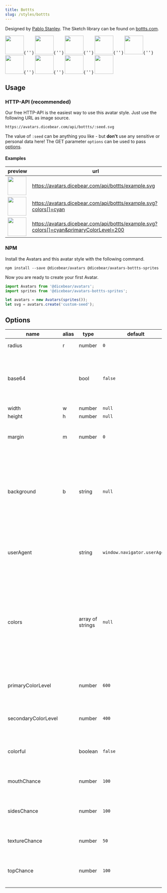 ```yaml
---
title: Bottts
slug: /styles/bottts
---
```


Designed by [Pablo Stanley](https://twitter.com/pablostanley). The Sketch library can be found on
[bottts.com](https://bottts.com/).

<p>
    <img src="https://avatars.dicebear.com/api/bottts/1.svg" width="60" />{ ' ' }
    <img src="https://avatars.dicebear.com/api/bottts/2.svg" width="60" />{ ' ' }
    <img src="https://avatars.dicebear.com/api/bottts/3.svg" width="60" />{ ' ' }
    <img src="https://avatars.dicebear.com/api/bottts/4.svg" width="60" />{ ' ' }
    <img src="https://avatars.dicebear.com/api/bottts/5.svg" width="60" />{ ' ' }
    <img src="https://avatars.dicebear.com/api/bottts/6.svg" width="60" />{ ' ' }
    <img src="https://avatars.dicebear.com/api/bottts/7.svg" width="60" />{ ' ' }
    <img src="https://avatars.dicebear.com/api/bottts/8.svg" width="60" />{ ' ' }
    <img src="https://avatars.dicebear.com/api/bottts/9.svg" width="60" />
</p>

## Usage

### HTTP-API (recommended)

Our free HTTP-API is the easiest way to use this avatar style. Just use the following URL as image source.

    https://avatars.dicebear.com/api/bottts/:seed.svg

The value of `:seed` can be anything you like - but **don't** use any sensitive or personal data here! The GET parameter
`options` can be used to pass [options](#options).

#### Examples

| preview                                                                                                          | url                                                                                     |
| ---------------------------------------------------------------------------------------------------------------- | --------------------------------------------------------------------------------------- |
| <img src="https://avatars.dicebear.com/api/bottts/example.svg" width="60" />                                     | https://avatars.dicebear.com/api/bottts/example.svg                                     |
| <img src="https://avatars.dicebear.com/api/bottts/example.svg?colors[]=cyan" width="60" />                       | https://avatars.dicebear.com/api/bottts/example.svg?colors[]=cyan                       |
| <img src="https://avatars.dicebear.com/api/bottts/example.svg?colors[]=cyan&primaryColorLevel=200" width="60" /> | https://avatars.dicebear.com/api/bottts/example.svg?colors[]=cyan&primaryColorLevel=200 |

### NPM

Install the Avatars and this avatar style with the following command.

    npm install --save @dicebear/avatars @dicebear/avatars-bottts-sprites

Now you are ready to create your first Avatar.

```js
import Avatars from '@dicebear/avatars';
import sprites from '@dicebear/avatars-bottts-sprites';

let avatars = new Avatars(sprites());
let svg = avatars.create('custom-seed');
```

## Options

| name                | alias | type             | default                      | description                                                                                                                                                                                                  |
| ------------------- | ----- | ---------------- | ---------------------------- | ------------------------------------------------------------------------------------------------------------------------------------------------------------------------------------------------------------ |
| radius              | r     | number           | `0`                          | Avatar border radius                                                                                                                                                                                         |
| base64              |       | bool             | `false`                      | Return avatar as base64 data uri instead of XML <br /> **Not supported by the HTTP API**                                                                                                                     |
| width               | w     | number           | `null`                       | Fixed width                                                                                                                                                                                                  |
| height              | h     | number           | `null`                       | Fixed height                                                                                                                                                                                                 |
| margin              | m     | number           | `0`                          | Avatar margin in percent<br /> **HTTP-API limitation** Max value `25`                                                                                                                                        |
| background          | b     | string           | `null`                       | Any valid color identifier<br /> **HTTP-API limitation** Only hex _(3-digit, 6-digit and 8-digit)_ values are allowed. Use url encoded hash: `%23`.                                                          |
| userAgent           |       | string           | `window.navigator.userAgent` | User-Agent for legacy browser fallback<br /> **Automatically detected by the HTTP API**                                                                                                                      |
| colors              |       | array of strings | `null`                       | Possible values: `amber`, `blue`, `blueGrey`, `brown`, `cyan`, `deepOrange`, `deepPurple`, `green`, `grey`, `indigo`, `lightBlue`, `lightGreen`, `lime`, `orange`, `pink`, `purple`, `red`, `teal`, `yellow` |
| primaryColorLevel   |       | number           | `600`                        | Possible values: `50`, `100`, `200`, `300`, `400`, `500`, `600`, `700`, `800`, `900`                                                                                                                         |
| secondaryColorLevel |       | number           | `400`                        | Possible values: `50`, `100`, `200`, `300`, `400`, `500`, `600`, `700`, `800`, `900`                                                                                                                         |
| colorful            |       | boolean          | `false`                      | Assigns sides and top a random secondary color                                                                                                                                                               |
| mouthChance         |       | number           | `100`                        | Probability in percent avatar will have a mouth                                                                                                                                                              |
| sidesChance         |       | number           | `100`                        | Probability in percent avatar will have side elements                                                                                                                                                        |
| textureChance       |       | number           | `50`                         | Probability in percent avatar will have texture                                                                                                                                                              |
| topChance           |       | number           | `100`                        | Probability in percent avatar will have a top element                                                                                                                                                        |
